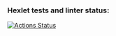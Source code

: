 ### Hexlet tests and linter status:
[![Actions Status](https://github.com/duker221/frontend-project-44/actions/workflows/hexlet-check.yml/badge.svg)](https://github.com/duker221/frontend-project-44/actions)